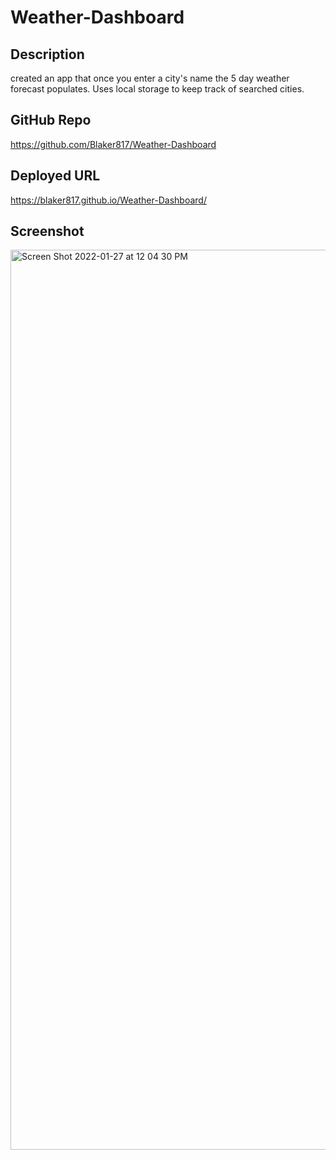# Weather-Dashboard


## Description
created an app that once you enter a city's name the 5 day weather forecast populates. Uses local storage to keep track of searched cities. 


## GitHub Repo
https://github.com/Blaker817/Weather-Dashboard

## Deployed URL
https://blaker817.github.io/Weather-Dashboard/

## Screenshot
<img width="1440" alt="Screen Shot 2022-01-27 at 12 04 30 PM" src="https://user-images.githubusercontent.com/60986437/151417593-1bc3973c-43c2-4040-b62d-af32dad4413d.png">
